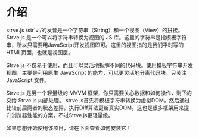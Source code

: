 # 介绍

strve.js /str'vi/的发音是一个字符串（String）和一个视图（View）的拼接。 Strve.js 是一个可以将字符串转换为视图的 JS 库。这里的字符串是指模板字符串，所以只需要用JavaScript开发视图即可。这里的视图指的是我们平时写的HTML页面，也就是视图层。

Strve.js 不仅易于使用，而且可以灵活地拆解不同的代码块。使用模板字符串开发视图，主要是利用原生 JavaScript 的能力，可以更灵活地分离代码块，只关注 JavaScript 文件。

Strve.js 是另一个轻量级的 MVVM 框架，你只需要关心数据和如何操作，剩下的交给 Strve.js 内部处理。 strve.js首先将模板字符串转换为虚拟DOM，然后通过比较前后两者的状态差异，执行Diff算法更新真实DOM。这也是很多框架用来提升浏览器性能的方案，不过Strve.js更轻量级。

如果您想开始使用该项目，请在下面查看如何安装它！